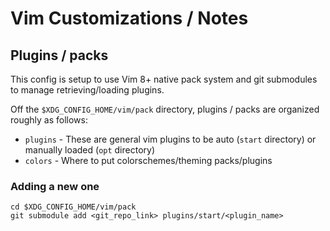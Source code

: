 # Vim Customizations / Notes

## Plugins / packs

This config is setup to use Vim 8+ native pack system and git submodules to
manage retrieving/loading plugins.

Off the `$XDG_CONFIG_HOME/vim/pack` directory, plugins / packs are organized
roughly as follows:

 * `plugins` - These are general vim plugins to be auto (`start` directory)
               or manually loaded (`opt` directory)
 * `colors` -  Where to put colorschemes/theming packs/plugins

### Adding a new one

    cd $XDG_CONFIG_HOME/vim/pack
    git submodule add <git_repo_link> plugins/start/<plugin_name>
